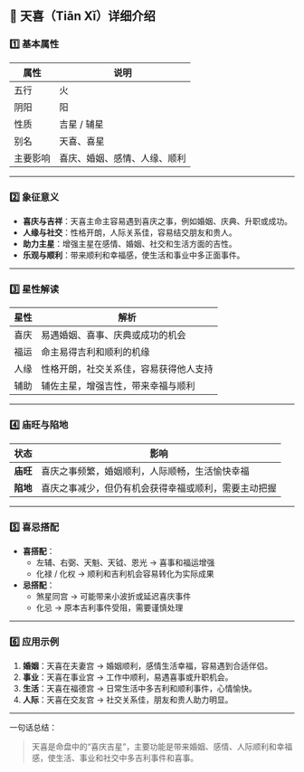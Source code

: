 ## 🌟 天喜（Tiān Xǐ）详细介绍

### 1️⃣ 基本属性

| 属性     | 说明                         |
| -------- | ---------------------------- |
| 五行     | 火                           |
| 阴阳     | 阳                           |
| 性质     | 吉星 / 辅星                  |
| 别名     | 天喜、喜星                   |
| 主要影响 | 喜庆、婚姻、感情、人缘、顺利 |

------

### 2️⃣ 象征意义

- **喜庆与吉祥**：天喜主命主容易遇到喜庆之事，例如婚姻、庆典、升职或成功。
- **人缘与社交**：性格开朗，人际关系佳，容易结交朋友和贵人。
- **助力主星**：增强主星在感情、婚姻、社交和生活方面的吉性。
- **乐观与顺利**：带来顺利和幸福感，使生活和事业中多正面事件。

------

### 3️⃣ 星性解读

| 星性 | 解析                                   |
| ---- | -------------------------------------- |
| 喜庆 | 易遇婚姻、喜事、庆典或成功的机会       |
| 福运 | 命主易得吉利和顺利的机缘               |
| 人缘 | 性格开朗，社交关系佳，容易获得他人支持 |
| 辅助 | 辅佐主星，增强吉性，带来幸福与顺利     |

------

### 4️⃣ 庙旺与陷地

| 状态     | 影响                                                 |
| -------- | ---------------------------------------------------- |
| **庙旺** | 喜庆之事频繁，婚姻顺利，人际顺畅，生活愉快幸福       |
| **陷地** | 喜庆之事减少，但仍有机会获得幸福或顺利，需要主动把握 |

------

### 5️⃣ 喜忌搭配

- **喜搭配**：
  - 左辅、右弼、天魁、天钺、恩光 → 喜事和福运增强
  - 化禄 / 化权 → 顺利和吉利机会容易转化为实际成果
- **忌搭配**：
  - 煞星同宫 → 可能带来小波折或延迟喜庆事件
  - 化忌 → 原本吉利事件受阻，需要谨慎处理

------

### 6️⃣ 应用示例

1. **婚姻**：天喜在夫妻宫 → 婚姻顺利，感情生活幸福，容易遇到合适伴侣。
2. **事业**：天喜在事业宫 → 工作中顺利，易遇喜事或升职机会。
3. **生活**：天喜在福德宫 → 日常生活中多吉利和顺利事件，心情愉快。
4. **人际**：天喜在交友宫 → 社交关系佳，朋友和贵人助力明显。

------

一句话总结：

> 天喜是命盘中的“喜庆吉星”，主要功能是带来婚姻、感情、人际顺利和幸福感，使生活、事业和社交中多吉利事件和喜事。